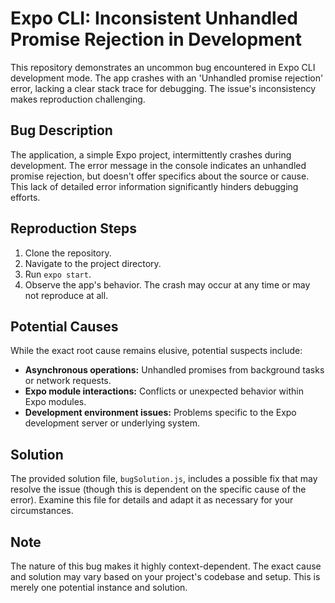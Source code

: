 # Expo CLI: Inconsistent Unhandled Promise Rejection in Development

This repository demonstrates an uncommon bug encountered in Expo CLI development mode. The app crashes with an 'Unhandled promise rejection' error, lacking a clear stack trace for debugging. The issue's inconsistency makes reproduction challenging.

## Bug Description

The application, a simple Expo project, intermittently crashes during development. The error message in the console indicates an unhandled promise rejection, but doesn't offer specifics about the source or cause. This lack of detailed error information significantly hinders debugging efforts.

## Reproduction Steps

1. Clone the repository.
2. Navigate to the project directory.
3. Run `expo start`.
4. Observe the app's behavior.  The crash may occur at any time or may not reproduce at all.

## Potential Causes

While the exact root cause remains elusive, potential suspects include:

* **Asynchronous operations:**  Unhandled promises from background tasks or network requests.
* **Expo module interactions:** Conflicts or unexpected behavior within Expo modules.
* **Development environment issues:** Problems specific to the Expo development server or underlying system.

## Solution

The provided solution file, `bugSolution.js`, includes a possible fix that may resolve the issue (though this is dependent on the specific cause of the error).  Examine this file for details and adapt it as necessary for your circumstances.

## Note

The nature of this bug makes it highly context-dependent.  The exact cause and solution may vary based on your project's codebase and setup. This is merely one potential instance and solution.